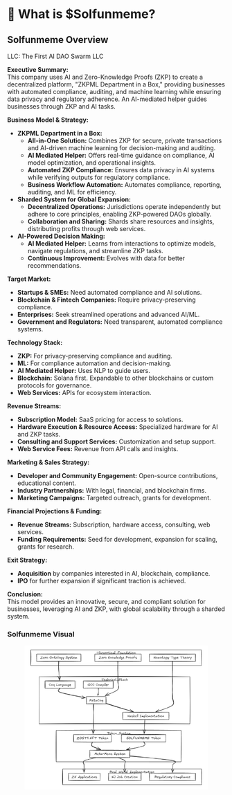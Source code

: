# 📜 What is $Solfunmeme?

## Solfunmeme Overview

LLC: The First AI DAO Swarm LLC

**Executive Summary:**\
This company uses AI and Zero-Knowledge Proofs (ZKP) to create a decentralized platform, "ZKPML Department in a Box," providing businesses with automated compliance, auditing, and machine learning while ensuring data privacy and regulatory adherence. An AI-mediated helper guides businesses through ZKP and AI tasks.

**Business Model & Strategy:**

* **ZKPML Department in a Box:**
  * **All-in-One Solution:** Combines ZKP for secure, private transactions and AI-driven machine learning for decision-making and auditing.
  * **AI Mediated Helper:** Offers real-time guidance on compliance, AI model optimization, and operational insights.
  * **Automated ZKP Compliance:** Ensures data privacy in AI systems while verifying outputs for regulatory compliance.
  * **Business Workflow Automation:** Automates compliance, reporting, auditing, and ML for efficiency.
* **Sharded System for Global Expansion:**
  * **Decentralized Operations:** Jurisdictions operate independently but adhere to core principles, enabling ZKP-powered DAOs globally.
  * **Collaboration and Sharing:** Shards share resources and insights, distributing profits through web services.
* **AI-Powered Decision Making:**
  * **AI Mediated Helper:** Learns from interactions to optimize models, navigate regulations, and streamline ZKP tasks.
  * **Continuous Improvement:** Evolves with data for better recommendations.

**Target Market:**

* **Startups & SMEs:** Need automated compliance and AI solutions.
* **Blockchain & Fintech Companies:** Require privacy-preserving compliance.
* **Enterprises:** Seek streamlined operations and advanced AI/ML.
* **Government and Regulators:** Need transparent, automated compliance systems.

**Technology Stack:**

* **ZKP:** For privacy-preserving compliance and auditing.
* **ML:** For compliance automation and decision-making.
* **AI Mediated Helper:** Uses NLP to guide users.
* **Blockchain:** Solana first. Expandable to other blockchains or custom protocols for governance.
* **Web Services:** APIs for ecosystem interaction.

**Revenue Streams:**

* **Subscription Model:** SaaS pricing for access to solutions.
* **Hardware Execution & Resource Access:** Specialized hardware for AI and ZKP tasks.
* **Consulting and Support Services:** Customization and setup support.
* **Web Service Fees:** Revenue from API calls and insights.

**Marketing & Sales Strategy:**

* **Developer and Community Engagement:** Open-source contributions, educational content.
* **Industry Partnerships:** With legal, financial, and blockchain firms.
* **Marketing Campaigns:** Targeted outreach, grants for development.

**Financial Projections & Funding:**

* **Revenue Streams:** Subscription, hardware access, consulting, web services.
* **Funding Requirements:** Seed for development, expansion for scaling, grants for research.

**Exit Strategy:**

* **Acquisition** by companies interested in AI, blockchain, compliance.
* **IPO** for further expansion if significant traction is achieved.

**Conclusion:**\
This model provides an innovative, secure, and compliant solution for businesses, leveraging AI and ZKP, with global scalability through a sharded system.

### Solfunmeme Visual

<figure><img src="../.gitbook/assets/image.png" alt=""><figcaption></figcaption></figure>
